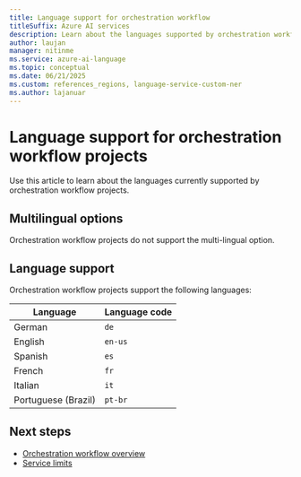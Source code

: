 ```yaml
---
title: Language support for orchestration workflow
titleSuffix: Azure AI services
description: Learn about the languages supported by orchestration workflow.
author: laujan
manager: nitinme
ms.service: azure-ai-language
ms.topic: conceptual
ms.date: 06/21/2025
ms.custom: references_regions, language-service-custom-ner
ms.author: lajanuar
---
```


# Language support for orchestration workflow projects

Use this article to learn about the languages currently supported by orchestration workflow projects.

## Multilingual options

Orchestration workflow projects do not support the multi-lingual option.


## Language support

Orchestration workflow projects support the following languages:

| Language | Language code |
| --- | --- |
| German | `de` |
| English | `en-us` |
| Spanish | `es` |
| French | `fr` |
| Italian | `it` |
| Portuguese (Brazil) | `pt-br` |


## Next steps

* [Orchestration workflow overview](overview.md)
* [Service limits](service-limits.md)
